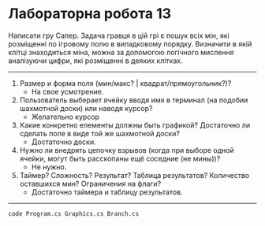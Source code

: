 # Лабораторна робота 13
Написати гру Сапер. Задача гравця в цій грі є пошук всіх мін, 
які розміщенні по ігровому полю в випадковому порядку. 
Визначити в якій клітці знаходиться міна, можна за допомогою 
логічного мислення аналізуючи цифри, які розміщенні в деяких клітках.

---

1. Размер и форма поля (мин/макс? | квадрат/прямоугольник?)?
    - На свое усмотрение.
2. Пользователь выберает ячейку вводя имя в терминал (на подобии шахмотной доски) или наводя курсор? 
    - Желательно курсор
3. Какие конкретно елементы должны быть графикой? Достаточно ли сделать поле в виде той же шахмотной доски? 
    - Достаточно доски.
4. Нужно ли внедрять цепочку взрывов (когда при выборе одной ячейки, могут быть расскопаны ещё соседние (не мины))? 
    - Не нужно.
5. Таймер? Сложность? Результат? Таблица результатов? Количество оставшихся мин? Ограничения на флаги?
    - Достаточно таймера и таблицу результатов.

---

```
code Program.cs Graphics.cs Branch.cs
```